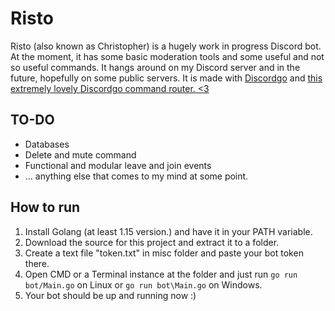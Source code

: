 # Risto

Risto (also known as Christopher) is a hugely work in progress Discord bot. At the moment, it has some basic moderation tools and some useful and not so useful commands.
It hangs around on my Discord server and in the future, hopefully on some public servers. It is made with [Discordgo](https://github.com/bwmarrin/discordgo) and [this extremely lovely Discordgo command router. <3](https://github.com/lus/dgc)

## TO-DO
- Databases
- Delete and mute command
- Functional and modular leave and join events
- ... anything else that comes to my mind at some point.

## How to run
1. Install Golang (at least 1.15 version.) and have it in your PATH variable.
2. Download the source for this project and extract it to a folder.
3. Create a text file "token.txt" in misc folder and paste your bot token there.
4. Open CMD or a Terminal instance at the folder and just run `go run bot/Main.go` on Linux or `go run bot\Main.go` on Windows.
5. Your bot should be up and running now :)
